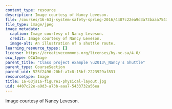 ```yaml
---
content_type: resource
description: Image courtesy of Nancy Leveson.
file: /courses/16-63j-system-safety-spring-2016/4407c22ea9d3a73baaa75433732a56ea_16-63js16-figure1-physical-layout.jpg
file_type: image/jpeg
image_metadata:
  caption: Image courtesy of Nancy Leveson.
  credit: Image courtesy of Nancy Leveson.
  image-alt: An illustration of a shuttle route.
learning_resource_types: []
license: https://creativecommons.org/licenses/by-nc-sa/4.0/
ocw_type: OCWImage
parent_title: "Class project example \u2013\_Nancy's Shuttle"
parent_type: CourseSection
parent_uid: 525f2496-20bf-a7c8-15bf-2223929af831
resourcetype: Image
title: 16-63js16-figure1-physical-layout.jpg
uid: 4407c22e-a9d3-a73b-aaa7-5433732a56ea
---
```

Image courtesy of Nancy Leveson.